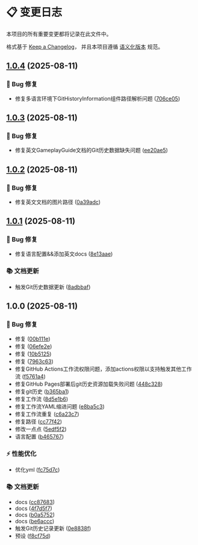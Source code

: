 # 📋 变更日志

本项目的所有重要变更都将记录在此文件中。

格式基于 [Keep a Changelog](https://keepachangelog.com/zh-CN/1.0.0/)，
并且本项目遵循 [语义化版本](https://semver.org/lang/zh-CN/) 规范。

## [1.0.4](https://github.com/Re0XIAOPA/doc_blocktavern/compare/v1.0.3...v1.0.4) (2025-08-11)

### 🐛 Bug 修复

* 修复多语言环境下GitHistoryInformation组件路径解析问题 ([706ce05](https://github.com/Re0XIAOPA/doc_blocktavern/commit/706ce05154e02802e48534b717974a6259793a35))

## [1.0.3](https://github.com/Re0XIAOPA/doc_blocktavern/compare/v1.0.2...v1.0.3) (2025-08-11)

### 🐛 Bug 修复

* 修复英文GameplayGuide文档的Git历史数据缺失问题 ([ee20ae5](https://github.com/Re0XIAOPA/doc_blocktavern/commit/ee20ae51ad41a2df8d94b2f9c697fd55a97a2a33))

## [1.0.2](https://github.com/Re0XIAOPA/doc_blocktavern/compare/v1.0.1...v1.0.2) (2025-08-11)

### 🐛 Bug 修复

* 修复英文文档的图片路径 ([0a39adc](https://github.com/Re0XIAOPA/doc_blocktavern/commit/0a39adc6ab002f09bfd4dff9349cc21d24ebfc24))

## [1.0.1](https://github.com/Re0XIAOPA/doc_blocktavern/compare/v1.0.0...v1.0.1) (2025-08-11)

### 🐛 Bug 修复

* 修复语言配置&&添加英文docs ([8e13aae](https://github.com/Re0XIAOPA/doc_blocktavern/commit/8e13aae6f17804f2fc6d2e890a7b64f3babe33a4))

### 📚 文档更新

* 触发Git历史数据更新 ([8adbbaf](https://github.com/Re0XIAOPA/doc_blocktavern/commit/8adbbaf1942942de8f0ee4e05a3a8dc68e3e7c19))

## 1.0.0 (2025-08-11)

### 🐛 Bug 修复

* 修复 ([00b111e](https://github.com/Re0XIAOPA/doc_blocktavern/commit/00b111e43d21c7f6cfc60649efa2732752056fde))
* 修复 ([06efe2e](https://github.com/Re0XIAOPA/doc_blocktavern/commit/06efe2ec07536bb3dfb9f5be88758fd456a071e3))
* 修复 ([10b5125](https://github.com/Re0XIAOPA/doc_blocktavern/commit/10b5125835ae88f639ce001d03a5540e08c350ba))
* 修复<GitHistoryInformation /> ([7963c63](https://github.com/Re0XIAOPA/doc_blocktavern/commit/7963c63fcd043fad4a38d578da36eb4fdf0084c9))
* 修复GitHub Actions工作流权限问题，添加actions权限以支持触发其他工作流 ([f5761a4](https://github.com/Re0XIAOPA/doc_blocktavern/commit/f5761a426c0518fb0ad0b9c12e5b2431decbb9a0))
* 修复GitHub Pages部署后git历史资源加载失败问题 ([448c328](https://github.com/Re0XIAOPA/doc_blocktavern/commit/448c328f949f181a96a17d87aa9f5b3a7e5a944a))
* 修复git历史 ([b365ba1](https://github.com/Re0XIAOPA/doc_blocktavern/commit/b365ba191e806fdb410233433134fa593ce691b5))
* 修复工作流 ([8d5e1b6](https://github.com/Re0XIAOPA/doc_blocktavern/commit/8d5e1b6b36b88a40f4d36c45ca8ae8b47f42827c))
* 修复工作流YAML缩进问题 ([e8ba5c3](https://github.com/Re0XIAOPA/doc_blocktavern/commit/e8ba5c377cf00947d24633bd569b0d50853771da))
* 修复工作流重复 ([c6a23c7](https://github.com/Re0XIAOPA/doc_blocktavern/commit/c6a23c7dc482c1215d06a7adb03f57fc7ba915b2))
* 修复路径 ([cc77f42](https://github.com/Re0XIAOPA/doc_blocktavern/commit/cc77f42427ec60ac1e8dfd02f88bb1cb5ed7dff1))
* 修改一点点 ([5edf5f2](https://github.com/Re0XIAOPA/doc_blocktavern/commit/5edf5f2cc2db81faa26827145c093951cc471223))
* 语言配置 ([b465767](https://github.com/Re0XIAOPA/doc_blocktavern/commit/b465767c03d34ec8fd67d1dc8df598376c65b44e))

### ⚡ 性能优化

* 优化yml ([fc75d7c](https://github.com/Re0XIAOPA/doc_blocktavern/commit/fc75d7c481ba7b254de458869d8eaec377f39861))

### 📚 文档更新

* docs ([cc87683](https://github.com/Re0XIAOPA/doc_blocktavern/commit/cc876835e664a69b893b71a4ca964482d2d3f18c))
* docs ([4f7d5f7](https://github.com/Re0XIAOPA/doc_blocktavern/commit/4f7d5f7093e7f74c93bba97ee972c9845c8dd4a8))
* docs ([b0a5752](https://github.com/Re0XIAOPA/doc_blocktavern/commit/b0a57524d76613465ab89c4b2dfeaa2281da244b))
* docs ([be6accc](https://github.com/Re0XIAOPA/doc_blocktavern/commit/be6acccd4da86b8c2b5b5c321ec59f52fec5d93b))
* 触发Git历史记录更新 ([0e8838f](https://github.com/Re0XIAOPA/doc_blocktavern/commit/0e8838f64dabea5641981134903656ca07dfd283))
* 预设 ([f8cf75d](https://github.com/Re0XIAOPA/doc_blocktavern/commit/f8cf75d9d8b6ff1e2fc32930c5b1faa64eb11a27))
